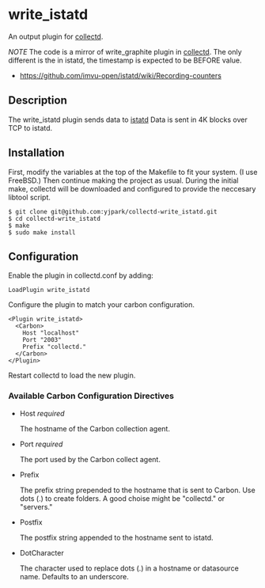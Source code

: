 write\_istatd
==============

An output plugin for [collectd](http://collectd.org).

*NOTE* The code is a mirror of write\_graphite plugin in [collectd](http://collectd.org/). The only different is the in istatd, the timestamp is expected to be BEFORE value.

- https://github.com/imvu-open/istatd/wiki/Recording-counters

Description
-----------

The write\_istatd plugin sends data to [istatd](https://github.com/imvu-open/istatd) Data is sent in 4K blocks over TCP to istatd.


Installation
------------

First, modify the variables at the top of the Makefile to fit your system. (I use FreeBSD.) Then continue making the project as usual. During the initial make, collectd will be downloaded and configured to provide the neccesary libtool script.

    $ git clone git@github.com:yjpark/collectd-write_istatd.git
    $ cd collectd-write_istatd
    $ make
    $ sudo make install


Configuration
-------------

Enable the plugin in collectd.conf by adding:

    LoadPlugin write_istatd

Configure the plugin to match your carbon configuration.

    <Plugin write_istatd>
      <Carbon>
        Host "localhost"
        Port "2003"
        Prefix "collectd."
      </Carbon>
    </Plugin>

Restart collectd to load the new plugin.

### Available Carbon Configuration Directives

*    Host *required*

     The hostname of the Carbon collection agent.

*    Port *required*

     The port used by the Carbon collect agent.

*    Prefix

     The prefix string prepended to the hostname that is sent to Carbon. Use dots (.) to create folders. A good choise might be "collectd." or "servers."

*    Postfix

     The postfix string appended to the hostname sent to istatd.

*    DotCharacter

     The character used to replace dots (.) in a hostname or datasource name. Defaults to an underscore.
